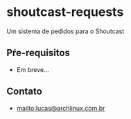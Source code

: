 # shoutcast-requests
Um sistema de pedidos para o Shoutcast

## Pŕe-requisitos
* Em breve...

## Contato
* <mailto:lucas@archlinux.com.br>
